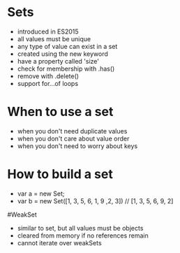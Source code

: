# Sets

- introduced in ES2015
- all values must be unique
- any type of value can exist in a set
- created using the new keyword
- have a property called 'size'
- check for membership with .has()
- remove with .delete()
- support for...of loops

# When to use a set

- when you don't need duplicate values
- when you don't care about value order
- when you don't need to worry about keys

# How to build a set

- var a = new Set;
- var b = new Set([1, 3, 5, 6, 1, 9 ,2, 3]) // [1, 3, 5, 6, 9, 2]

#WeakSet

- similar to set, but all values must be objects
- cleared from memory if no references remain
- cannot iterate over weakSets
